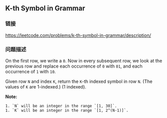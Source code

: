 ## K-th Symbol in Grammar  
### 链接  
https://leetcode.com/problems/k-th-symbol-in-grammar/description/  
### 问题描述
On the first row, we write a `0`. Now in every subsequent row, we look at the previous row and replace each occurrence of `0` with `01`, and each occurrence of `1` with `10`.

Given row `N` and index `K`, return the `K`-th indexed symbol in row `N`. (The values of `K` are 1-indexed.) (1 indexed).

**Note:**

	1. `N` will be an integer in the range `[1, 30]`.
	1. `K` will be an integer in the range `[1, 2^(N-1)]`.
